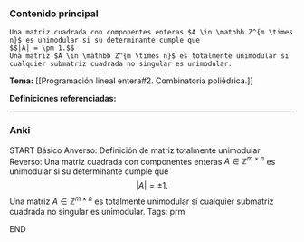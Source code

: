 ### Contenido principal

```ad-Formal
Una matriz cuadrada con componentes enteras $A \in \mathbb Z^{m \times n}$ es unimodular si su determinante cumple que
$$|A| = \pm 1.$$
Una matriz $A \in \mathbb Z^{m \times n}$ es totalmente unimodular si cualquier submatriz cuadrada no singular es unimodular.
```

**Tema:** [[Programación lineal entera#2. Combinatoria poliédrica.]]

**Definiciones referenciadas:**

---
### Anki

START
Básico
Anverso: Definición de matriz totalmente unimodular
Reverso: Una matriz cuadrada con componentes enteras $A \in \mathbb Z^{m \times n}$ es unimodular si su determinante cumple que
$$|A| = \pm 1.$$
Una matriz $A \in \mathbb Z^{m \times n}$ es totalmente unimodular si cualquier submatriz cuadrada no singular es unimodular.
Tags: prm
<!--ID: 1733328768631-->
END
